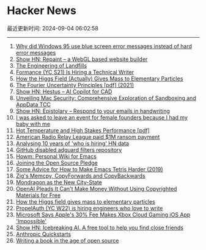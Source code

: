 # Hacker News

最近更新时间: 2024-09-04 06:02:58

--- 
1. [Why did Windows 95 use blue screen error messages instead of hard error messages](https://devblogs.microsoft.com/oldnewthing/20240903-00/?p=110205) 
2. [Show HN: Repaint – a WebGL based website builder](https://repaint.com) 
3. [The Engineering of Landfills](https://practical.engineering/blog/2024/9/3/the-hidden-engineering-of-landfills) 
4. [Formance (YC S21) Is Hiring a Technical Writer](https://www.ycombinator.com/companies/formance/jobs/cz7CHvV-technical-writer) 
5. [How the Higgs Field (Actually) Gives Mass to Elementary Particles](https://www.quantamagazine.org/how-the-higgs-field-actually-gives-mass-to-elementary-particles-20240903/) 
6. [The Fourier Uncertainty Principles [pdf] (2021)](https://math.uchicago.edu/~may/REU2021/REUPapers/Dubey.pdf) 
7. [Show HN: Hestus – AI Copilot for CAD](https://www.hestus.co/) 
8. [Unveiling Mac Security: Comprehensive Exploration of Sandboxing and AppData TCC](https://imlzq.com/apple/macos/2024/08/24/Unveiling-Mac-Security-A-Comprehensive-Exploration-of-TCC-Sandboxing-and-App-Data-TCC.html) 
9. [Show HN: Epistolary – Respond to your emails in handwriting](https://github.com/j6k4m8/epistolary) 
10. [I was asked to leave an event for female founders because I had my baby with me](https://www.businessinsider.com/asked-leave-event-female-founders-y-combinator-because-baby-2024-9) 
11. [Hot Temperature and High Stakes Performance [pdf]](https://www3.nd.edu/~nmark/Climate/JParkHotTempHighStakes.pdf) 
12. [American Radio Relay League paid $1M ransom payment](https://databreaches.net/2024/08/27/american-radio-relay-league-paid-1-million-ransom-payment/) 
13. [Analysing 10 years of 'who is hiring' HN data](https://ritza.co/articles/analysing-10-years-of-who-is-hiring-data/) 
14. [GitHub disabled adguard filters repository](https://twitter.com/adguard/status/1831040130641252839) 
15. [Howm: Personal Wiki for Emacs](https://github.com/Emacs101/howm-manual) 
16. [Joining the Open Source Pledge](https://blog.val.town/blog/oss/) 
17. [Some Advice for How to Make Emacs Tetris Harder (2019)](https://nickdrozd.github.io/2019/01/14/tetris.html) 
18. [Zig's Memcpy, CopyForwards and CopyBackwards](https://www.openmymind.net/Zigs-memcpy-copyForwards-and-copyBackwards/) 
19. [Mondragon as the New City-State](https://www.elysian.press/p/mondragon-as-the-new-city-state) 
20. [OpenAI Pleads It Can't Make Money Without Using Copyrighted Materials for Free](https://futurism.com/the-byte/openai-copyrighted-material-parliament) 
21. [How the Higgs field gives mass to elementary particles](https://www.quantamagazine.org/how-the-higgs-field-actually-gives-mass-to-elementary-particles-20240903/) 
22. [PropelAuth (YC W22) is hiring engineers who love to write](https://www.ycombinator.com/companies/propelauth/jobs/pLMnFlZ-technical-content-creator) 
23. [Microsoft Says Apple's 30% Fee Makes Xbox Cloud Gaming iOS App 'Impossible'](https://www.macrumors.com/2024/09/03/microsoft-cloud-gaming-ios-app-impossible/) 
24. [Show HN: Icebreaking AI. A free tool to help you find close friends](https://www.icebreakinglab.com) 
25. [Anthropic Quickstarts](https://github.com/anthropics/anthropic-quickstarts) 
26. [Writing a book in the age of open source](https://blog.incrementalforgetting.tech/p/sculpting-a-book-the-chisel) 
